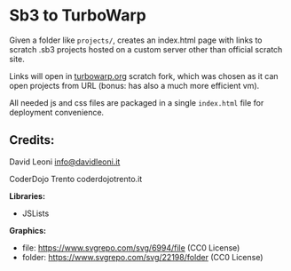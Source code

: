
# Sb3 to TurboWarp

Given a folder like `projects/`, creates an index.html page with links to scratch .sb3 projects hosted on a custom server other than official scratch site. 

Links will open in [turbowarp.org](https://turbowarp.org) scratch fork, which was chosen as it can open projects from URL (bonus: has also a much more efficient vm).

All needed js and css files are packaged in a single `index.html` file for deployment convenience.

## Credits:

David Leoni  info@davidleoni.it

CoderDojo Trento  coderdojotrento.it


**Libraries:**

- JSLists

**Graphics:**

-  file:    https://www.svgrepo.com/svg/6994/file      (CC0 License)
-  folder:  https://www.svgrepo.com/svg/22198/folder   (CC0 License)

